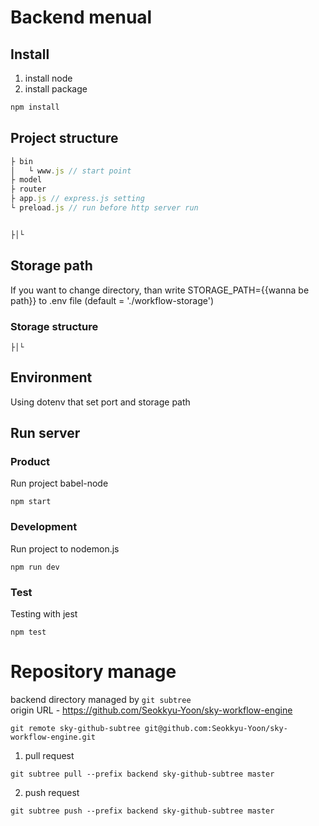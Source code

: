 # Backend menual
## Install
1. install node
2. install package
```cmd
npm install
```

## Project structure
```javascript
├ bin
│   └ www.js // start point
├ model
├ router
├ app.js // express.js setting
└ preload.js // run before http server run


├│└
```
## Storage path
If you want to change directory, than write STORAGE_PATH={{wanna be path}} to .env file (default = './workflow-storage')
### Storage structure
```
├│└
```

## Environment
Using dotenv that set port and storage path


## Run server
### Product
Run project babel-node
```
npm start
```
### Development
Run project to nodemon.js
```
npm run dev
```
### Test
Testing with jest
```
npm test
```

# Repository manage
backend directory managed by `git subtree`  
origin URL - https://github.com/Seokkyu-Yoon/sky-workflow-engine
```
git remote sky-github-subtree git@github.com:Seokkyu-Yoon/sky-workflow-engine.git
```

1. pull request
```
git subtree pull --prefix backend sky-github-subtree master
```
2. push request
```
git subtree push --prefix backend sky-github-subtree master
```